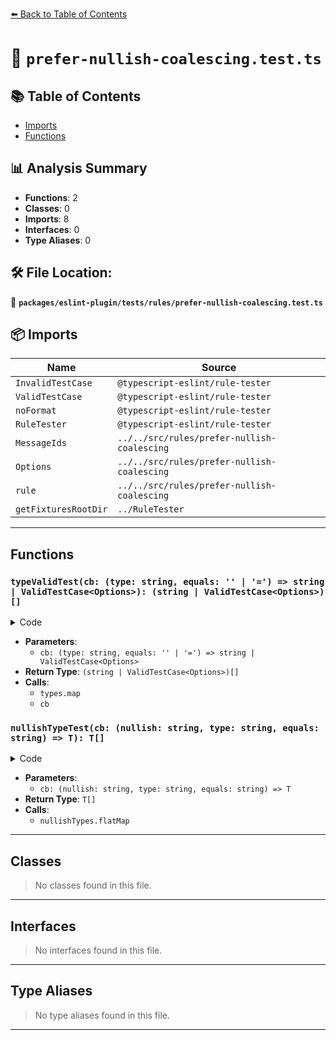 [⬅️ Back to Table of Contents](../../../../index.md)

# 📄 `prefer-nullish-coalescing.test.ts`

## 📚 Table of Contents

- [Imports](#imports)
- [Functions](#functions)

## 📊 Analysis Summary

- **Functions**: 2
- **Classes**: 0
- **Imports**: 8
- **Interfaces**: 0
- **Type Aliases**: 0

## 🛠️ File Location:
📂 **`packages/eslint-plugin/tests/rules/prefer-nullish-coalescing.test.ts`**

## 📦 Imports

| Name | Source |
|------|--------|
| `InvalidTestCase` | `@typescript-eslint/rule-tester` |
| `ValidTestCase` | `@typescript-eslint/rule-tester` |
| `noFormat` | `@typescript-eslint/rule-tester` |
| `RuleTester` | `@typescript-eslint/rule-tester` |
| `MessageIds` | `../../src/rules/prefer-nullish-coalescing` |
| `Options` | `../../src/rules/prefer-nullish-coalescing` |
| `rule` | `../../src/rules/prefer-nullish-coalescing` |
| `getFixturesRootDir` | `../RuleTester` |


---

## Functions

### `typeValidTest(cb: (type: string, equals: '' | '=') => string | ValidTestCase<Options>): (string | ValidTestCase<Options>)[]`

<details><summary>Code</summary>

```ts
function typeValidTest(
  cb: (type: string, equals: '' | '=') => string | ValidTestCase<Options>,
): (string | ValidTestCase<Options>)[] {
  return [
    ...types.map(type => cb(type, '')),
    ...types.map(type => cb(type, '=')),
  ];
}
```
</details>

- **Parameters**:
  - `cb: (type: string, equals: '' | '=') => string | ValidTestCase<Options>`
- **Return Type**: `(string | ValidTestCase<Options>)[]`
- **Calls**:
  - `types.map`
  - `cb`
### `nullishTypeTest(cb: (nullish: string, type: string, equals: string) => T): T[]`

<details><summary>Code</summary>

```ts
<
  T extends
    | string
    | InvalidTestCase<MessageIds, Options>
    | ValidTestCase<Options>,
>(
  cb: (nullish: string, type: string, equals: string) => T,
): T[] =>
  nullishTypes.flatMap(nullish =>
    types.flatMap(type =>
      ['', ...(cb.length === 3 ? ['='] : [])].map(equals =>
        cb(nullish, type, equals),
      ),
    ),
  )
```
</details>

- **Parameters**:
  - `cb: (nullish: string, type: string, equals: string) => T`
- **Return Type**: `T[]`
- **Calls**:
  - `nullishTypes.flatMap`

---

## Classes

> No classes found in this file.


---

## Interfaces

> No interfaces found in this file.


---

## Type Aliases

> No type aliases found in this file.


---